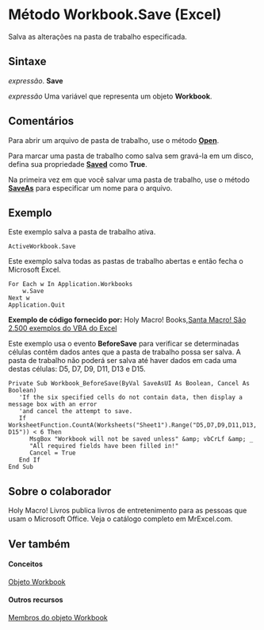 
# Método Workbook.Save (Excel)

Salva as alterações na pasta de trabalho especificada.


## Sintaxe

 _expressão_. **Save**

 _expressão_ Uma variável que representa um objeto **Workbook**.


## Comentários

Para abrir um arquivo de pasta de trabalho, use o método  **[Open](1d1c3fca-ae1a-0a91-65a2-6f3f0fb308a0.md)**.

Para marcar uma pasta de trabalho como salva sem gravá-la em um disco, defina sua propriedade  **[Saved](37eb8e08-2bfa-8065-2520-a71e291ab50c.md)** como **True**.

Na primeira vez em que você salvar uma pasta de trabalho, use o método  **[SaveAs](fbc3ce55-27a3-aa07-3fdb-77b0d611e394.md)** para especificar um nome para o arquivo.


## Exemplo

Este exemplo salva a pasta de trabalho ativa.


```
ActiveWorkbook.Save
```

Este exemplo salva todas as pastas de trabalho abertas e então fecha o Microsoft Excel.




```
For Each w In Application.Workbooks 
    w.Save 
Next w 
Application.Quit
```

 **Exemplo de código fornecido por:** Holy Macro! Books,[Santa Macro! São 2.500 exemplos do VBA do Excel](http://www.mrexcel.com/store/index.php?l=product_detail&amp;p=1)

Este exemplo usa o evento  **BeforeSave** para verificar se determinadas células contêm dados antes que a pasta de trabalho possa ser salva. A pasta de trabalho não poderá ser salva até haver dados em cada uma destas células: D5, D7, D9, D11, D13 e D15.




```
Private Sub Workbook_BeforeSave(ByVal SaveAsUI As Boolean, Cancel As Boolean)
   'If the six specified cells do not contain data, then display a message box with an error
   'and cancel the attempt to save.
   If WorksheetFunction.CountA(Worksheets("Sheet1").Range("D5,D7,D9,D11,D13, D15")) < 6 Then
      MsgBox "Workbook will not be saved unless" &amp; vbCrLf &amp; _
      "All required fields have been filled in!"
      Cancel = True
   End If
End Sub
```


## Sobre o colaborador
<a name="AboutContributor"> </a>

Holy Macro! Livros publica livros de entretenimento para as pessoas que usam o Microsoft Office. Veja o catálogo completo em MrExcel.com.


## Ver também
<a name="AboutContributor"> </a>


#### Conceitos


[Objeto Workbook](8c00aa60-c974-eed3-0812-3c9625eb0d4c.md)
#### Outros recursos


[Membros do objeto Workbook](dce102a3-25de-3ff4-2ce5-bc56e08baca7.md)